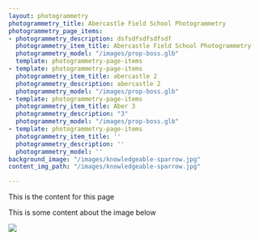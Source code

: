 ```yaml
---
layout: photogrammetry
photogrammetry_title: Abercastle Field School Photogrammetry
photogrammetry_page_items:
- photogrammetry_description: dsfsdfsdfsdfsdf
  photogrammetry_item_title: Abercastle Field School Photogrammetry
  photogrammetry_model: "/images/prop-boss.glb"
  template: photogrammetry-page-items
- template: photogrammetry-page-items
  photogrammetry_item_title: abercastle 2
  photogrammetry_description: abercastle 2
  photogrammetry_model: "/images/prop-boss.glb"
- template: photogrammetry-page-items
  photogrammetry_item_title: Aber 3
  photogrammetry_description: "3"
  photogrammetry_model: "/images/prop-boss.glb"
- template: photogrammetry-page-items
  photogrammetry_item_title: ''
  photogrammetry_description: ''
  photogrammetry_model: ''
background_image: "/images/knowledgeable-sparrow.jpg"
content_img_path: "/images/knowledgeable-sparrow.jpg"

---
```

This is the content for this page

This is some content about the image below

![](https://cdn.forestry.io/res2/VEGO2IucubE5vbxVRF-aumu2mK31s0QixRvzmh42O3c/fit/512/512/sm/0/aHR0cHM6Ly9hcHAu/Zm9yZXN0cnkuaW8v/cmFpbHMvYWN0aXZl/X3N0b3JhZ2UvYmxv/YnMvZXlKZmNtRnBi/SE1pT25zaWJXVnpj/MkZuWlNJNklrSkJh/SEJDVDFSMk1IY3dQ/U0lzSW1WNGNDSTZi/blZzYkN3aWNIVnlJ/am9pWW14dllsOXBa/Q0o5ZlE9PS0tNzc1/ZmI2OTIzODNiNDZh/YjEyZTZmZGYyYjIz/YjFiMzQzYjFkMTk4/MS9rbm93bGVkZ2Vh/YmxlLXNwYXJyb3cu/anBn)